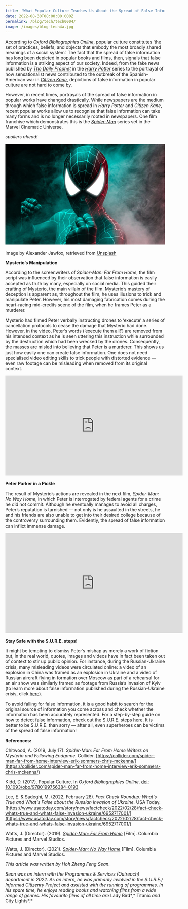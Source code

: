 ```yaml
---
title: 'What Popular Culture Teaches Us About the Spread of False Information'
date: 2022-08-30T08:00:00.000Z
permalink: /blog/tech/tech0004/
image: /images/blog-tech4a.jpg
---
```


According to *Oxford Bibliographies Online*, popular culture constitutes ‘the set of practices, beliefs, and objects that embody the most broadly shared meanings of a social system’. The fact that the spread of false information has long been depicted in popular books and films, then, signals that false information is a striking aspect of our society. Indeed, from the fake news published by *[The Daily Prophet](https://www.newstatesman.com/politics/2017/06/boy-who-lies-what-daily-prophet-can-teach-us-about-fake-news)* in the *[Harry Potter](http://catalogue.nlb.gov.sg/cgi-bin/spydus.exe/ENQ/WPAC/BIBENQ?SETLVL=&BRN=13720061)* series to the portrayal of how sensationalist news contributed to the outbreak of the Spanish-American war in *[Citizen Kane](http://catalogue.nlb.gov.sg/cgi-bin/spydus.exe/ENQ/WPAC/BIBENQ?SETLVL=1&BRN=7677705)*, depictions of false information in popular culture are not hard to come by.

 

However, in recent times, portrayals of the spread of false information in popular works have changed drastically. While newspapers are the medium through which false information is spread in *Harry Potter* and *Citizen Kane*, recent popular works allow us to recognise that false information can take many forms and is no longer necessarily rooted in newspapers. One film franchise which demonstrates this is the *[Spider-Man](http://catalogue.nlb.gov.sg/cgi-bin/spydus.exe/ENQ/WPAC/BIBENQ?SETLVL=1&BRN=204001413)* series set in the Marvel Cinematic Universe.

 

*spoilers ahead!*

![](/images/blog-tech4a.jpg)

Image by Alexander Jawfox, retrieved from [Unsplash](https://unsplash.com/photos/V0zU9A_Zq9A)

 

**Mysterio’s Manipulation**

 

According to the screenwriters of *Spider-Man: Far From Home*, the film script was influenced by their observation that false information is easily accepted as truth by many, especially on social media. This guided their crafting of Mysterio, the main villain of the film. Mysterio’s mastery of deception is apparent as, throughout the film, he uses illusions to trick and manipulate Peter. However, his most damaging fabrication comes during the heart-racing mid-credits scene of the film, when he frames Peter as a murderer.

 

Mysterio had filmed Peter verbally instructing drones to ‘execute’ a series of cancellation protocols to cease the damage that Mysterio had done. However, in the video, Peter’s words (‘execute them all!’) are removed from his intended context as he is seen uttering this instruction while surrounded by the destruction which had been wrecked by the drones. Consequently, the masses are misled into believing that Peter is a murderer. This shows us just how easily one can create false information. One does not need specialised video editing skills to trick people with distorted evidence — even raw footage can be misleading when removed from its original context.

 

<iframe width="560" height="315" src="https://www.youtube.com/embed/wjczS3bXpfM" title="YouTube video player" frameborder="0" allow="accelerometer; autoplay; clipboard-write; encrypted-media; gyroscope; picture-in-picture" allowfullscreen></iframe>

 

**Peter Parker in a Pickle**

 

The result of Mysterio’s actions are revealed in the next film, *Spider-Man: No Way Home*, in which Peter is interrogated by federal agents for a crime he did not commit. Although he eventually manages to avoid all charges, Peter’s reputation is tarnished — not only is he assaulted in the streets, he and his friends are also unable to get into their desired college because of the controversy surrounding them. Evidently, the spread of false information can inflict immense damage.

 

<iframe width="560" height="315" src="https://www.youtube.com/embed/ww_Vz7-buOk" title="YouTube video player" frameborder="0" allow="accelerometer; autoplay; clipboard-write; encrypted-media; gyroscope; picture-in-picture" allowfullscreen></iframe> 



**Stay Safe with the S.U.R.E. steps!**

 

It might be tempting to dismiss Peter’s mishap as merely a work of fiction but, in the real world, quotes, images and videos have in fact been taken out of context to stir up public opinion. For instance, during the Russian-Ukraine crisis, many misleading videos were circulated online: a video of an explosion in China was framed as an explosion in Ukraine and a video of Russian aircraft flying in formation over Moscow as part of a rehearsal for an air show was similarly framed as footage from Russia’s invasion of Kyiv (to learn more about false information published during the Russian-Ukraine crisis, click [here](/read-to-be-sure/issue4-ukraine/)).

 

To avoid falling for false information, it is a good habit to search for the original source of information you come across and check whether the information has been accurately represented. For a step-by-step guide on how to detect false information, check out the S.U.R.E. steps [here](/about-us/sure-campaign/). It is better to be S.U.R.E. than sorry — after all, even superheroes can be victims of the spread of false information!

 

**References:**

Chitwood, A. (2019, July 17). *Spider-Man: Far From Home Writers on Mysterio and Following Endgame.* Collider. [https://collider.com/spider-man-far-from-home-interview-erik-sommers-chris-mckenna/](https://collider.com/spider-man-far-from-home-interview-erik-sommers-chris-mckenna/)

Kidd, D. (2017). Popular Culture. In *Oxford Bibliographies Online*. [doi: 10.1093/obo/9780199756384-0193](https://www.oxfordbibliographies.com/view/document/obo-9780199756384/obo-9780199756384-0193.xml)

Lee, E. & Sadeghi, M. (2022, February 28). *Fact Check Roundup: What's True and What's False about the Russian Invasion of Ukraine.* USA Today. [https://www.usatoday.com/story/news/factcheck/2022/02/28/fact-check-whats-true-and-whats-false-invasion-ukraine/6952717001/](https://www.usatoday.com/story/news/factcheck/2022/02/28/fact-check-whats-true-and-whats-false-invasion-ukraine/6952717001/)

Watts, J. (Director). (2019). [*Spider-Man: Far From Home*](https://www.rottentomatoes.com/m/spider_man_far_from_home) [Film]. Columbia Pictures and Marvel Studios.

Watts, J. (Director). (2021). [*Spider-Man: No Way Home*](https://www.rottentomatoes.com/m/spider_man_no_way_home) [Film]. Columbia Pictures and Marvel Studios.

 

*This article was written by Hoh Zheng Feng Sean*.

 

*Sean was an intern with the Programmes & Services (Outreach) department in 2022. As an intern, he was primarily involved in the S.U.R.E./ Informed Citizenry Project and assisted with the running of programmes. In his spare time, he enjoys reading books and watching films from a wide range of genres. His favourite films of all time are* Lady Bird*,* Titanic *and* City Lights*.*


